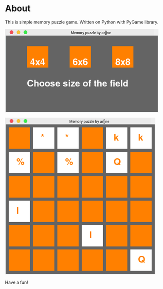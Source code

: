 # About

This is simple memory puzzle game. Written on Python with PyGame library.

![pic.1](pic1.png)

![pic.1](pic2.png)

Have a fun!
